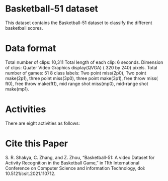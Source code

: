 # Basketball-51 dataset

This dataset contains the Basketball-51 dataset to classify the different basketball scores.
# Data format
Total number of clips: 10,311
Total length of each clip: 6 seconds.
Dimension of clips: Quater Video Graphics display(QVGA) ( 320 by 240) pixels. 
Total number of games: 51
8 class labels: Two point miss(2p0), Two point make(2p1), three point miss(3p0), three point make(3p1), free throw miss( ft0), free throw make(ft1), mid range shot miss(mp0), mid-range shot make(mp1).

# Activities
There are eight activities as follows:


# Cite this Paper
S. R. Shakya, C. Zhang, and Z. Zhou, “Basketball-51: A video Dataset for Activity Recognition in the Basketball Game,” in 11th International Conference on Computer Science and information Technology, doi: 10.5121/csit.2021.110712.
